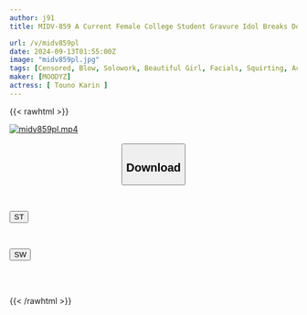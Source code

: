 ```yaml
---
author: j91
title: MIDV-859 A Current Female College Student Gravure Idol Breaks Down. A Super Awakening Special Of Abstinence And Teasing Orgasms. A Day When The Sexual Desire That Had Been Building Up For A Month Explodes. 169 Orgasms! 3,482 Convulsions! 14,523cc Of Real Juice And Squirting! Tono Karin

url: /v/midv859pl
date: 2024-09-13T01:55:00Z
image: "midv859pl.jpg"
tags: [Censored, Blow, Solowork, Beautiful Girl, Facials, Squirting, Acme · Orgasm	]
maker: [MOODYZ]
actress: [ Touno Karin ]
---
```



{{< rawhtml >}}

<div class="video" data-videoid="jrv4eMMwD0SD4d">
    <a href="javascript:;">
        <img src="/v/midv859pl/midv859pl.jpg" width="WIDTH" height="HEIGHT" alt="midv859pl.mp4" loading="lazy">
    </a>
</div>

<script type="text/javascript" src="https://j91.asia/asset/on-demand-st.js"></script>

<br>
  <link rel="stylesheet" href="https://j91.asia/asset/bs5.css">
  
  <center>
  <button class="btn btn-primary" type="button" data-bs-toggle="collapse" data-bs-target=".multi-collapse" aria-expanded="false" aria-controls="multiCollapseExample1 multiCollapseExample2"><h2>Download</h2></button></center>
</p>
<div class="row">
  <div class="col">
    <div class="collapse multi-collapse" id="multiCollapseExample1">
      <div class="card card-body">
	      	      <br>
<div class="buttons">  
<p><a href="/v/midv859pl/st.html" target="_blank"><button class="btn-hover color-3"><i class="fa fa-download"></i> ST</button></a></p></div>
    </div>
  </div>
</div>
  <div class="col">
    <div class="collapse multi-collapse" id="multiCollapseExample2">
      <div class="card card-body">
	      <br>
<div class="buttons">
<p><a href="/v/midv859pl/sw.html" target="_blank"><button class="btn-hover color-2"><i class="fa fa-download"></i> SW</button></a></p></div>
<br><br>
      </div>
    </div>
  </div>
</div>

{{< /rawhtml >}}
